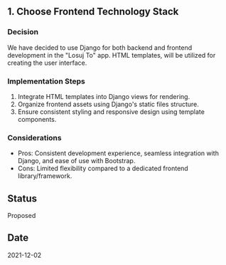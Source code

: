 ## 1. Choose Frontend Technology Stack
### Decision
We have decided to use Django for both backend and frontend development in the "Losuj To" app. HTML templates, will be utilized for creating the user interface.

### Implementation Steps
1. Integrate HTML templates into Django views for rendering.
2. Organize frontend assets using Django's static files structure.
3. Ensure consistent styling and responsive design using template components.

### Considerations
- Pros: Consistent development experience, seamless integration with Django, and ease of use with Bootstrap.
- Cons: Limited flexibility compared to a dedicated frontend library/framework.

## Status
Proposed

## Date
2021-12-02

